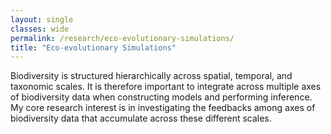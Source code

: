 ```yaml
---
layout: single
classes: wide
permalink: /research/eco-evolutionary-simulations/
title: "Eco-evolutionary Simulations"
---
```


Biodiversity is structured hierarchically across spatial, temporal, and taxonomic scales. It is therefore important to integrate across multiple axes of biodiversity data when constructing models and performing inference. My core research interest is in investigating the feedbacks among axes of biodiversity data that accumulate across these different scales. 
